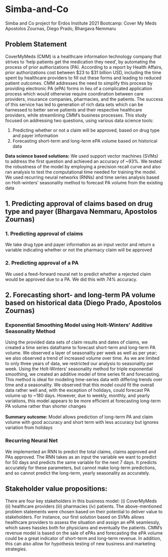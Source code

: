 # Simba-and-Co
Simba and Co project for Erdos Institute 2021 Bootcamp: Cover My Meds
Apostolos Zournas, Diego Prado, Bhargava Nemmaru
## Problem Statement
CoverMyMeds (CMM) is a healthcare information technology company that strives to ‘help patients get the medication they need’, by automating the process of prior authorizations (PA). According to a report by Health Affairs, prior authorizations cost between $23 to $31 billion USD, including the time spent by healthcare providers to fill out these forms and leading to reduced patient outcomes. CMM addresses the need to simplify this process by providing electronic PA (ePA) forms in lieu of a complicated application process which would otherwise require coordination between care providers, insurance companies, pharmacies, and the patients. The success of this service has led to generation of rich data sets which can be harnessed to better serve patients and their respective healthcare providers, while streamlining CMM’s business processes. This study focused on addressing two questions, using various data science tools:
1. Predicting whether or not a claim will be approved, based on drug type and payer information
2. Forecasting short-term and long-term ePA volume based on historical data 

**Data science based solutions:** We used support vector machines (SVMs) to address the first question and achieved an accuracy of ~93%. We tested the robustness of the model by employing a precision recall curve and also ran analysis to test the computational time needed for training the model.  We used recurring neural networks (RNNs) and time series analysis based on Holt-winters’ seasonality method to forecast PA volume from the existing data

## 1. Predicting approval of claims based on drug type and payer (Bhargava Nemmaru, Apostolos Zournas)
### 1. Predicting approval of claims
We take drug type and payer information as an input vector and return a variable indicating whether or not the pharmacy claim will be approved
### 2. Predicting approval of a PA
We used a feed-forward neural net to predict whether a rejected claim would be approved due to a PA. We did this with 74% accuracy. 

## 2. Forecasting short- and long-term PA volume based on historical data (Diego Prado, Apostolos Zournas)
### Exponential Smoothing Model using Holt-Winters' Additive Seasonality Method
Using the provided data sets of claim results and dates of claims, we created a time series dataframe to forecast short-term and long-term PA volume. We observed a layer of seasonality per week as well as per year; we also observed a trend of increased volume over time. As we are limited to only three years of data, we restricted our analysis to seasonality per week. Using the Holt-Winters’ seasonality method for triple exponential smoothing, we created an additive model of time series fit and forecasting. This method is ideal for modeling time-series data with differing trends over time and a seasonality. We observed that this model could fit the overall data rather well and, with the exception of holidays, could forecast PA volume up to ~180 days. However, due to weekly, monthly, and yearly variations, this model appears to be more efficient at forecasting long-term PA volume rather than shorter changes
<br>
<br>
**Summary outcome:** Model allows prediction of long-term PA and claim volume with good accuracy and short term with less accuracy but ignores variation from holidays
### Recurring Neural Net
We implemented an RNN to predict the total claims, claims approved and PAs approved. The RNN takes as an input the variable we want to predict for 50 days and predicts the same variable for the next 7 days. It predicts accurately for these parameters, but cannot make long-term predictions, and so cannot predict the long-term, yearly seasonality as accurately.

## Stakeholder value propositions: 
There are four key stakeholders in this business model: (i) CoverMyMeds (ii) healthcare providers (iii) pharmacies (iv) patients. The above-mentioned problem statements were chosen based on their potential to deliver value to stakeholders. For instance, our first solution based on SVMs allows healthcare providers to assess the situation and assign an ePA seamlessly, which saves hassles both for physicians and eventually the patients. CMM’s revenue model is based on the sale of ePAs and forecasting the ePA volume could be a great indicator of short-term and long-term revenue. In addition, this can also allow for hypothesis testing of new business and marketing strategies. 
